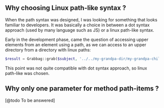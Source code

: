 ## Why choosing Linux path-like syntax ?

When the path syntax was designed, I was looking for something that looks familiar to developers.
It was basically a choice in between a dot syntax approach (used by many language such as JS) or a linux path-like syntax.

Early in the development phase, came the question of accessing upper elements from an element using a path, as we can access to an upper directory from a directory with linux paths:


```php
$result = Grabbag::grab($subject, '../../my-grandpa-dir/my-grandpa-child-dir/');
```
This point was not quite compatible with dot syntax approach, so linux path-like was chosen.

## Why only one parameter for method path-items ?

[@todo To be answered]